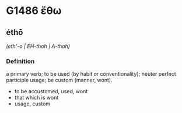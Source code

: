 # G1486 ἔθω

## éthō

_(eth'-o | EH-thoh | A-thoh)_

### Definition

a primary verb; to be used (by habit or conventionality); neuter perfect participle usage; be custom (manner, wont).

- to be accustomed, used, wont
- that which is wont
- usage, custom

